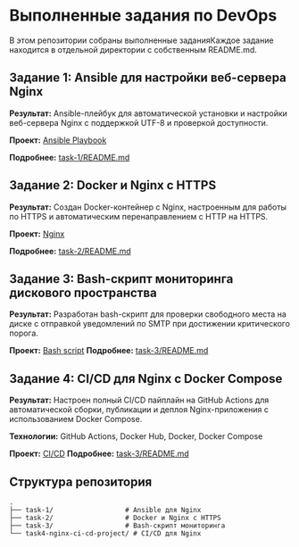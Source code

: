 # Выполненные задания по DevOps

В этом репозитории собраны выполненные заданияКаждое задание находится в отдельной директории с собственным README.md.

## Задание 1: Ansible для настройки веб-сервера Nginx

**Результат:** Ansible-плейбук для автоматической установки и настройки веб-сервера Nginx с поддержкой UTF-8 и проверкой доступности.

**Проект:** [Ansible Playbook](https://github.com/KucherukDanill/Task-form-1-to-4/tree/master/task-1)

**Подробнее:** [task-1/README.md](https://github.com/KucherukDanill/Task-form-1-to-4/tree/master/task-1/README.md)

## Задание 2: Docker и Nginx с HTTPS

**Результат:** Создан Docker-контейнер с Nginx, настроенным для работы по HTTPS и автоматическим перенаправлением с HTTP на HTTPS.

**Проект:** [Nginx](https://github.com/KucherukDanill/Task-form-1-to-4/tree/master/task-2)

**Подробнее:** [task-2/README.md](https://github.com/KucherukDanill/Task-form-1-to-4/tree/master/task-2/README.md)

## Задание 3: Bash-скрипт мониторинга дискового пространства

**Результат:** Разработан bash-скрипт для проверки свободного места на диске с отправкой уведомлений по SMTP при достижении критического порога.

**Проект:** [Bash script](https://github.com/KucherukDanill/Task-form-1-to-4/tree/master/task-3)
**Подробнее:** [task-3/README.md](https://github.com/KucherukDanill/Task-form-1-to-4/tree/master/task-3/README.md)

## Задание 4: CI/CD для Nginx с Docker Compose

**Результат:** Настроен полный CI/CD пайплайн на GitHub Actions для автоматической сборки, публикации и деплоя Nginx-приложения с использованием Docker Compose.

**Технологии:** GitHub Actions, Docker Hub, Docker, Docker Compose

**Проект:** [CI/CD](https://github.com/KucherukDanill/Task-form-1-to-4/tree/master/task4-nginx-ci-cd-project)
**Подробнее:** [task-3/README.md](https://github.com/KucherukDanill/Task-form-1-to-4/tree/master/task4-nginx-ci-cd-project/README.md)

## Структура репозитория

```
.
├── task-1/                  # Ansible для Nginx
├── task-2/                  # Docker и Nginx с HTTPS
├── task-3/                  # Bash-скрипт мониторинга
└── task4-nginx-ci-cd-project/ # CI/CD для Nginx
```

